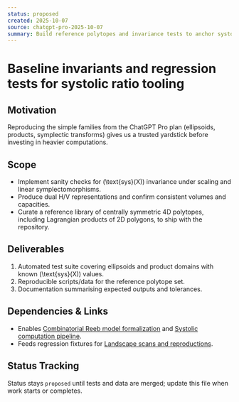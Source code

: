 ```yaml
---
status: proposed
created: 2025-10-07
source: chatgpt-pro-2025-10-07
summary: Build reference polytopes and invariance tests to anchor systolic computations.
---
```


# Baseline invariants and regression tests for systolic ratio tooling

## Motivation

Reproducing the simple families from the ChatGPT Pro plan (ellipsoids, products, symplectic transforms) gives us a trusted yardstick before investing in heavier computations.

## Scope

- Implement sanity checks for \(\text{sys}(X)\) invariance under scaling and linear symplectomorphisms.
- Produce dual H/V representations and confirm consistent volumes and capacities.
- Curate a reference library of centrally symmetric 4D polytopes, including Lagrangian products of 2D polygons, to ship with the repository.

## Deliverables

1. Automated test suite covering ellipsoids and product domains with known \(\text{sys}(X)\) values.
2. Reproducible scripts/data for the reference polytope set.
3. Documentation summarising expected outputs and tolerances.

## Dependencies & Links

- Enables [Combinatorial Reeb model formalization](2025-10-07-task-combinatorial-reeb-formalization.md) and [Systolic computation pipeline](2025-10-07-task-systolic-pipeline.md).
- Feeds regression fixtures for [Landscape scans and reproductions](2025-10-07-task-systolic-landscape-scans.md).

## Status Tracking

Status stays `proposed` until tests and data are merged; update this file when work starts or completes.

